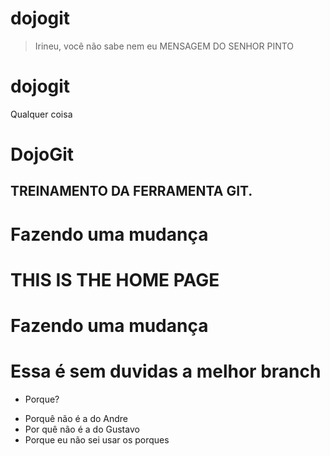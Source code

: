# dojogit

> Irineu, você não sabe nem eu
MENSAGEM DO SENHOR PINTO

# dojogit

Qualquer coisa

# DojoGit

## TREINAMENTO DA FERRAMENTA GIT.


# Fazendo uma mudança


# THIS IS THE HOME PAGE

# Fazendo uma mudança

# Essa é sem duvidas a melhor branch

- Porque?

* Porquê não é a do Andre
* Por quê não é a do Gustavo
* Porque eu não sei usar os porques
